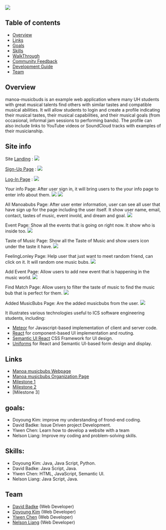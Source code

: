 ![](images/music.jpg)


## Table of contents

* [Overview](#Overview)
* [Links](#links)
* [Goals](#goals)
* [Skills](#skills)
* [WalkThrough](#WalkThrough)
* [Community Feedback](#Community-feedback)
* [Development Guide](#development-Guide)
* [Team](#Team)


## Overview

manoa-musicbuds is an example web application where many UH students with great musical talents find others with similar tastes and compatible musical abilities. It will allow students to login and create a profile indicating their musical tastes, their musical capabilities, and their musical goals (from occasional, informal jam sessions to performing bands). The profile can also include links to YouTube videos or SoundCloud tracks with examples of their musicianship. 

## Site info
Site [Landing](http://musicbub.meteorapp.com/#/) : 
![](images/LandingPage.png)

[Sign-Up Page](http://musicbub.meteorapp.com/#/signup) :
![](images/up.png)

[Log-In Page](http://musicbub.meteorapp.com/#/signin) :
![](images/in.png)

Your info Page: After user sign in, it will bring users to the your info page to enter info about them.
![](images/yourinfo.png)
![](images/filledinfo.png)

All Manoabubs Page: After user enter information, user can see all user that have sign up for the page including the user itself.
It show user name, email, contact, tastes of music, event invold, and dream and goal.
![](images/allusers.png)

Event Page: Show all the events that is going on right now.
It show who is inside too.
![](images/events.png)

Taste of Music Page: Show all the Taste of Music and show users icon under the taste it have.
![](images/taste.png)

FeelingLonley Page: Help user that just want to meet random friend, can click on it. It will random one music bubs.
![](images/random.png)

Add Event Page: Allow users to add new event that is happening in the music world.
![](images/addevents.png)

Find Match Page: Allow users to filter the taste of music to find the music bub that is perfect for them.
![](images/find.png)

Added MusicBubs Page: Are the added musicbubs from the user.
![](images/addbro.png)

It illustrates various technologies useful to ICS software engineering students, including:

* [Meteor](https://www.meteor.com/) for Javascript-based implementation of client and server code.
* [React](https://reactjs.org/) for component-based UI implementation and routing.
* [Semantic UI React](https://react.semantic-ui.com/) CSS Framework for UI design.
* [Uniforms](https://uniforms.tools/) for React and Semantic UI-based form design and display.

## Links

* [Manoa musicbubs Webpage](https://manoa-musicbubs.github.io/)
* [Manoa musicbubs Organization Page](https://github.com/manoa-musicbubs)
* [Milestone 1](https://github.com/manoa-musicbubs/manoa-musicbuds-source/projects/1)
* [Milestone 2](https://github.com/manoa-musicbubs/manoa-musicbuds-source/projects/3#column-8772765)
* [Milestone 3]

## goals:

* Doyoung Kim: improve my understanding of frond-end coding.
* David Badke: Issue Driven project Development.
* Yiwen Chen: Learn how to develop a website with a team
* Nelson Liang: Improve my coding and problem-solving skills.

## Skills:
* Doyoung Kim: Java, Java Script, Python.
* David Badke: Java Script, Java.
* Yiwen Chen: HTML, JavaScript, Semantic UI.
* Nelson Liang: Java Script, Java.


## Team

* [David Badke](https://github.com/davidrb) (Web Developer)
* [Doyoung Kim](https://github.com/doyounghi) (Web Developer)
* [Yiwen Chen](https://github.com/yiwenc22) (Web Developer)
* [Nelson Liang](https://github.com/Nelson-Liang) (Web Developer)
